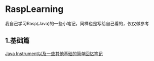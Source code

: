 # RaspLearning

我自己学习Rasp(Java)的一些小笔记，同样也是写给自己看的，仅仅做参考



## 1.基础篇

[Java Instrument以及一些其他基础的简单回忆笔记](https://github.com/Y4tacker/RaspLearning)
